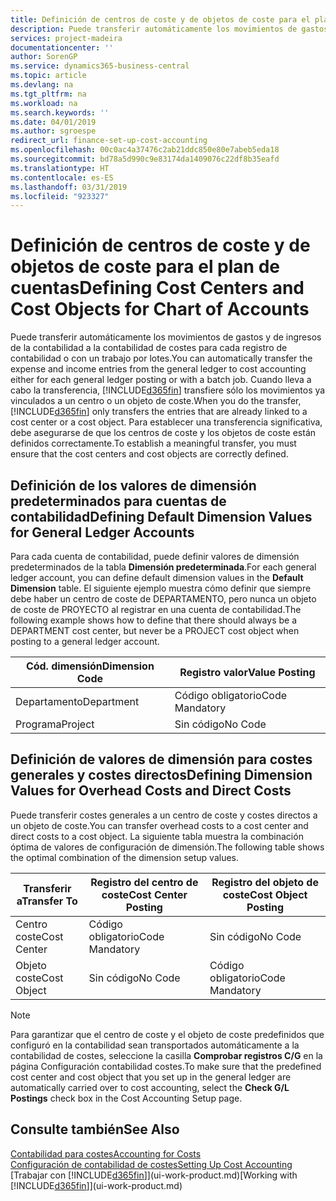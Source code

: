 ```yaml
---
title: Definición de centros de coste y de objetos de coste para el plan de cuentas | Documentos de Microsoft
description: Puede transferir automáticamente los movimientos de gastos y de ingresos de la contabilidad a la contabilidad de costes para cada registro de contabilidad o con un trabajo por lotes. Cuando lleva a cabo la transferencia, el sistema transfiere sólo los movimientos ya vinculados a un centro o un objeto de coste. Para establecer una transferencia significativa, debe asegurarse de que los centros de coste y los objetos de coste están definidos correctamente.
services: project-madeira
documentationcenter: ''
author: SorenGP
ms.service: dynamics365-business-central
ms.topic: article
ms.devlang: na
ms.tgt_pltfrm: na
ms.workload: na
ms.search.keywords: ''
ms.date: 04/01/2019
ms.author: sgroespe
redirect_url: finance-set-up-cost-accounting
ms.openlocfilehash: 00c0ac4a37476c2ab21ddc850e80e7abeb5eda18
ms.sourcegitcommit: bd78a5d990c9e83174da1409076c22df8b35eafd
ms.translationtype: HT
ms.contentlocale: es-ES
ms.lasthandoff: 03/31/2019
ms.locfileid: "923327"
---
```

# <a name="defining-cost-centers-and-cost-objects-for-chart-of-accounts"></a><span data-ttu-id="ba19c-105">Definición de centros de coste y de objetos de coste para el plan de cuentas</span><span class="sxs-lookup"><span data-stu-id="ba19c-105">Defining Cost Centers and Cost Objects for Chart of Accounts</span></span>
<span data-ttu-id="ba19c-106">Puede transferir automáticamente los movimientos de gastos y de ingresos de la contabilidad a la contabilidad de costes para cada registro de contabilidad o con un trabajo por lotes.</span><span class="sxs-lookup"><span data-stu-id="ba19c-106">You can automatically transfer the expense and income entries from the general ledger to cost accounting either for each general ledger posting or with a batch job.</span></span> <span data-ttu-id="ba19c-107">Cuando lleva a cabo la transferencia, [!INCLUDE[d365fin](includes/d365fin_md.md)] transfiere sólo los movimientos ya vinculados a un centro o un objeto de coste.</span><span class="sxs-lookup"><span data-stu-id="ba19c-107">When you do the transfer, [!INCLUDE[d365fin](includes/d365fin_md.md)] only transfers the entries that are already linked to a cost center or a cost object.</span></span> <span data-ttu-id="ba19c-108">Para establecer una transferencia significativa, debe asegurarse de que los centros de coste y los objetos de coste están definidos correctamente.</span><span class="sxs-lookup"><span data-stu-id="ba19c-108">To establish a meaningful transfer, you must ensure that the cost centers and cost objects are correctly defined.</span></span>  

## <a name="defining-default-dimension-values-for-general-ledger-accounts"></a><span data-ttu-id="ba19c-109">Definición de los valores de dimensión predeterminados para cuentas de contabilidad</span><span class="sxs-lookup"><span data-stu-id="ba19c-109">Defining Default Dimension Values for General Ledger Accounts</span></span>  
<span data-ttu-id="ba19c-110">Para cada cuenta de contabilidad, puede definir valores de dimensión predeterminados de la tabla **Dimensión predeterminada**.</span><span class="sxs-lookup"><span data-stu-id="ba19c-110">For each general ledger account, you can define default dimension values in the **Default Dimension** table.</span></span> <span data-ttu-id="ba19c-111">El siguiente ejemplo muestra cómo definir que siempre debe haber un centro de coste de DEPARTAMENTO, pero nunca un objeto de coste de PROYECTO al registrar en una cuenta de contabilidad.</span><span class="sxs-lookup"><span data-stu-id="ba19c-111">The following example shows how to define that there should always be a DEPARTMENT cost center, but never be a PROJECT cost object when posting to a general ledger account.</span></span>  

|<span data-ttu-id="ba19c-112">**Cód. dimensión**</span><span class="sxs-lookup"><span data-stu-id="ba19c-112">**Dimension Code**</span></span>|<span data-ttu-id="ba19c-113">**Registro valor**</span><span class="sxs-lookup"><span data-stu-id="ba19c-113">**Value Posting**</span></span>|  
|------------------------------------------|-----------------------------------------|  
|<span data-ttu-id="ba19c-114">Departamento</span><span class="sxs-lookup"><span data-stu-id="ba19c-114">Department</span></span>|<span data-ttu-id="ba19c-115">Código obligatorio</span><span class="sxs-lookup"><span data-stu-id="ba19c-115">Code Mandatory</span></span>|  
|<span data-ttu-id="ba19c-116">Programa</span><span class="sxs-lookup"><span data-stu-id="ba19c-116">Project</span></span>|<span data-ttu-id="ba19c-117">Sin código</span><span class="sxs-lookup"><span data-stu-id="ba19c-117">No Code</span></span>|  

## <a name="defining-dimension-values-for-overhead-costs-and-direct-costs"></a><span data-ttu-id="ba19c-118">Definición de valores de dimensión para costes generales y costes directos</span><span class="sxs-lookup"><span data-stu-id="ba19c-118">Defining Dimension Values for Overhead Costs and Direct Costs</span></span>  
 <span data-ttu-id="ba19c-119">Puede transferir costes generales a un centro de coste y costes directos a un objeto de coste.</span><span class="sxs-lookup"><span data-stu-id="ba19c-119">You can transfer overhead costs to a cost center and direct costs to a cost object.</span></span> <span data-ttu-id="ba19c-120">La siguiente tabla muestra la combinación óptima de valores de configuración de dimensión.</span><span class="sxs-lookup"><span data-stu-id="ba19c-120">The following table shows the optimal combination of the dimension setup values.</span></span>  

|<span data-ttu-id="ba19c-121">Transferir a</span><span class="sxs-lookup"><span data-stu-id="ba19c-121">Transfer To</span></span>|<span data-ttu-id="ba19c-122">Registro del centro de coste</span><span class="sxs-lookup"><span data-stu-id="ba19c-122">Cost Center Posting</span></span>|<span data-ttu-id="ba19c-123">Registro del objeto de coste</span><span class="sxs-lookup"><span data-stu-id="ba19c-123">Cost Object Posting</span></span>|  
|-----------------|-------------------------|-------------------------|  
|<span data-ttu-id="ba19c-124">Centro coste</span><span class="sxs-lookup"><span data-stu-id="ba19c-124">Cost Center</span></span>|<span data-ttu-id="ba19c-125">Código obligatorio</span><span class="sxs-lookup"><span data-stu-id="ba19c-125">Code Mandatory</span></span>|<span data-ttu-id="ba19c-126">Sin código</span><span class="sxs-lookup"><span data-stu-id="ba19c-126">No Code</span></span>|  
|<span data-ttu-id="ba19c-127">Objeto coste</span><span class="sxs-lookup"><span data-stu-id="ba19c-127">Cost Object</span></span>|<span data-ttu-id="ba19c-128">Sin código</span><span class="sxs-lookup"><span data-stu-id="ba19c-128">No Code</span></span>|<span data-ttu-id="ba19c-129">Código obligatorio</span><span class="sxs-lookup"><span data-stu-id="ba19c-129">Code Mandatory</span></span>|  

> [!NOTE]  
>  <span data-ttu-id="ba19c-130">Para garantizar que el centro de coste y el objeto de coste predefinidos que configuró en la contabilidad sean transportados automáticamente a la contabilidad de costes, seleccione la casilla **Comprobar registros C/G** en la página Configuración contabilidad costes.</span><span class="sxs-lookup"><span data-stu-id="ba19c-130">To make sure that the predefined cost center and cost object that you set up in the general ledger are automatically carried over to cost accounting, select the **Check G/L Postings** check box in the Cost Accounting Setup page.</span></span>  

## <a name="see-also"></a><span data-ttu-id="ba19c-131">Consulte también</span><span class="sxs-lookup"><span data-stu-id="ba19c-131">See Also</span></span>  
[<span data-ttu-id="ba19c-132">Contabilidad para costes</span><span class="sxs-lookup"><span data-stu-id="ba19c-132">Accounting for Costs</span></span>](finance-manage-cost-accounting.md)  
[<span data-ttu-id="ba19c-133">Configuración de contabilidad de costes</span><span class="sxs-lookup"><span data-stu-id="ba19c-133">Setting Up Cost Accounting</span></span>](finance-set-up-cost-accounting.md)  
<span data-ttu-id="ba19c-134">[Trabajar con [!INCLUDE[d365fin](includes/d365fin_md.md)]](ui-work-product.md)</span><span class="sxs-lookup"><span data-stu-id="ba19c-134">[Working with [!INCLUDE[d365fin](includes/d365fin_md.md)]](ui-work-product.md)</span></span>
